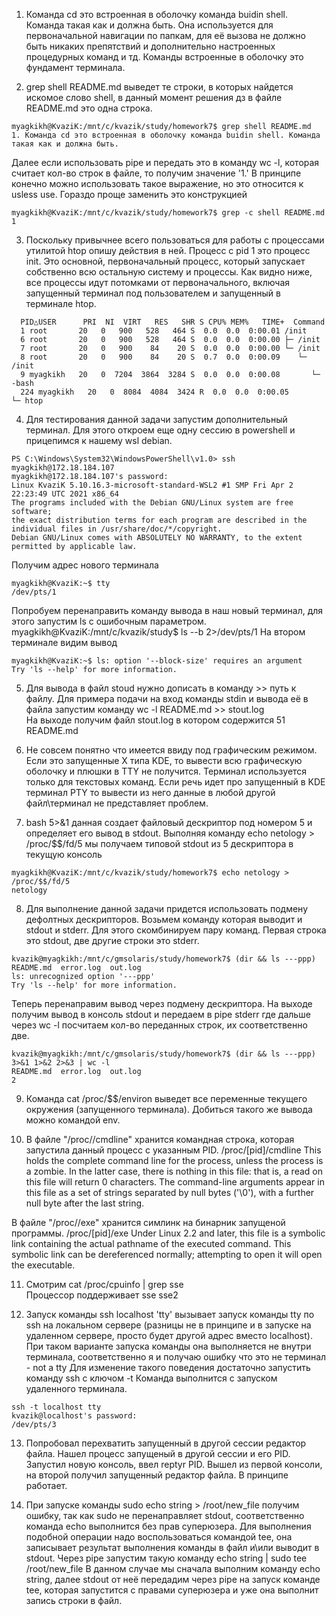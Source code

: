 1. Команда cd это встроенная в оболочку команда buidin shell. Команда такая как и должна быть.
 Она используется для первоначальной навигации по папкам, для её вызова не должно быть никаких препятствий и дополнительно настроенных процедурных команд и тд. Команды встроенные в оболочку это фундамент терминала.

2. grep shell README.md выведет те строки, в которых  найдется искомое слово shell, в данный момент решения дз в файле README.md это одна строка.
```
myagkikh@KvaziK:/mnt/c/kvazik/study/homework7$ grep shell README.md
1. Команда cd это встроенная в оболочку команда buidin shell. Команда такая как и должна быть.    
```
Далее если использовать pipe и передать это в команду wc -l, которая считает кол-во строк в файле, то получим значение '1.'
В принципе конечно можно использовать такое выражение, но это относится к usless use. Гораздо проще заменить это конструкцией 
```
myagkikh@KvaziK:/mnt/c/kvazik/study/homework7$ grep -c shell README.md                                                  
1         
```
3. Поскольку привычнее всего пользоваться для работы с процессами утилитой htop опишу действия в ней. Процесс с pid 1 это процесс init.
 Это основной, первоначальный процесс, который запускает собственно всю остальную систему и процессы.
 Как видно ниже, все процессы идут потомками от первоначального, включая запущенный терминал под пользователем и запущенный в терминале htop.
```
  PID△USER      PRI  NI  VIRT   RES   SHR S CPU% MEM%   TIME+  Command
  1 root       20   0   900   528   464 S  0.0  0.0  0:00.01 /init
  6 root       20   0   900   528   464 S  0.0  0.0  0:00.00 ├─ /init
  7 root       20   0   900    84    20 S  0.0  0.0  0:00.00 └─ /init
  8 root       20   0   900    84    20 S  0.7  0.0  0:00.09    └─ /init
  9 myagkikh   20   0  7204  3864  3284 S  0.0  0.0  0:00.08       └─ -bash
  224 myagkikh   20   0  8084  4084  3424 R  0.0  0.0  0:00.05          └─ htop     
  ```
  
 4. Для тестирования данной задачи запустим дополнительный терминал. Для этого откроем еще одну сессию в powershell и прицепимся к нашему wsl debian. 
 ```
 PS C:\Windows\System32\WindowsPowerShell\v1.0> ssh myagkikh@172.18.184.107
 myagkikh@172.18.184.107's password:
 Linux KvaziK 5.10.16.3-microsoft-standard-WSL2 #1 SMP Fri Apr 2 22:23:49 UTC 2021 x86_64
 The programs included with the Debian GNU/Linux system are free software;
 the exact distribution terms for each program are described in the
 individual files in /usr/share/doc/*/copyright.
 Debian GNU/Linux comes with ABSOLUTELY NO WARRANTY, to the extent
 permitted by applicable law.
```
Получим адрес нового терминала 
```
myagkikh@KvaziK:~$ tty
/dev/pts/1
```

Попробуем перенаправить команду вывода в наш новый терминал, для этого запустим ls с ошибочным параметром.
myagkikh@KvaziK:/mnt/c/kvazik/study$ ls --b 2>/dev/pts/1
На втором терминале видим вывод
```
myagkikh@KvaziK:~$ ls: option '--block-size' requires an argument
Try 'ls --help' for more information.          
```
5. Для вывода в файл stoud нужно дописать в команду >> путь к файлу. Для примера подачи на вход команды stdin и вывода её в файла запустим команду
wc -l README.md >> stout.log     
На выходе получим файл stout.log в котором содержится 
51 README.md

6. Не совсем понятно что имеется ввиду под графическим режимом. Если это запущенные X типа KDE, то вывести всю графическую оболочку и плюшки в TTY не получится.
 Терминал используется только для текстовых команд.
 Если речь идет про запущенный в KDE терминал PTY то вывести из него данные в любой другой файл\терминал не представляет проблем.
 
 7. bash 5>&1 данная создает файловый дескриптор под номером 5 и определяет его вывод в stdout. 
 Выполняя команду echo netology > /proc/$$/fd/5 мы получаем типовой stdout из 5 дескриптора в текущую консоль
 ```
 myagkikh@KvaziK:/mnt/c/kvazik/study/homework7$ echo netology > /proc/$$/fd/5
 netology    
 ```
 
 8. Для выполнение данной задачи придется использовать подмену дефолтных дескрипторов.
 Возьмем команду которая выводит и stdout и stderr. Для этого скомбинируем пару команд. Первая строка это stdout, две другие строки это stderr.
 ```
 kvazik@myagkikh:/mnt/c/gmsolaris/study/homework7$ (dir && ls ---ppp)
 README.md  error.log  out.log
 ls: unrecognized option '---ppp'
 Try 'ls --help' for more information.             
``` 
Теперь перенаправим вывод через подмену дескриптора. На выходе получим вывод в консоль stdout и передаем в pipe stderr где дальше через wc -l посчитаем кол-во переданных строк, их соответственно две. 
```
kvazik@myagkikh:/mnt/c/gmsolaris/study/homework7$ (dir && ls ---ppp) 3>&1 1>&2 2>&3 | wc -l
README.md  error.log  out.log
2   
```

9. Команда cat /proc/$$/environ выведет все переменные текущего окружения (запущенного терминала). Добиться такого же вывода можно командой env.

10. В файле "/proc/<PID>/cmdline" хранится командная строка, которая запустила данный процесс с указанным PID.
/proc/[pid]/cmdline
This holds the complete command line for the process, unless the process is a zombie.
In the latter case, there is nothing in this file: that is, a read on this file will return 0 characters.
The command-line arguments appear in this file as a set of strings separated by null bytes ('\0'), with a further null byte after the last string.

В файле "/proc/<PID>/exe" хранится симлинк на бинарник запущеной программы. 
/proc/[pid]/exe
Under Linux 2.2 and later, this file is a symbolic link containing the actual pathname of the executed command.
This symbolic link can be dereferenced normally; attempting to open it will open the executable.

11. Смотрим  cat /proc/cpuinfo | grep sse  
Процессор поддерживает sse sse2

12. Запуск команды ssh localhost 'tty' вызывает запуск команды tty по ssh на локальном сервере (разницы не в принципе и в запуске на удаленном сервере, просто будет другой адрес вместо localhost).
При таком варианте запуска команды она выполняется не внутри терминала, соответственно я и получаю ошибку что это не терминал - not a tty
Для изменение такого поведения достаточно запустить команду ssh с ключом -t Команда выполнится с запуском удаленного терминала.
```
ssh -t localhost tty
kvazik@localhost's password:
/dev/pts/3                 
```

13. Попробовал перехватить запущенный в другой сессии редактор файла. Нашел процесс запущеный в другой сессии и его PID. 
Запустил новую консоль, ввел reptyr PID. Вышел из первой консоли, на второй получил запущенный редактор файла. 
В принципе работает.

14. При запуске команды sudo echo string > /root/new_file получим ошибку, так как sudo не перенаправляет stdout, соответственно команда echo выполнится без прав суперюзера. 
Для выполнения подобной операции надо воспользоваться командой tee, она записывает результат выполнения команды в файл и\или выводит в stdout. Через pipe запустим такую команду
echo string | sudo tee /root/new_file 
В данном случае мы сначала выполним команду echo string, далее stdout от неё передадим через pipe на запуск команде tee, которая запустится с правами суперюзера и уже она выполнит запись строки в файл.

